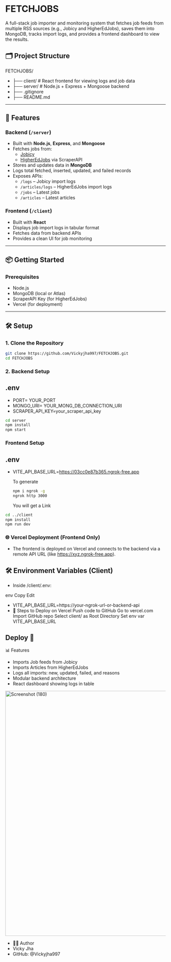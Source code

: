# FETCHJOBS

A full-stack job importer and monitoring system that fetches job feeds from multiple RSS sources (e.g., Jobicy and HigherEdJobs), saves them into MongoDB, tracks import logs, and provides a frontend dashboard to view the results.

## 🗂️ Project Structure

FETCHJOBS/
- ├── client/ # React frontend for viewing logs and job data
- ├── server/ # Node.js + Express + Mongoose backend
- ├── .gitignore
- ├── README.md

  
---

## 🚀 Features

### Backend (`/server`)
- Built with **Node.js**, **Express**, and **Mongoose**
- Fetches jobs from:
  - [Jobicy](https://jobicy.com/?feed=job_feed)
  - [HigherEdJobs](https://www.higheredjobs.com/rss/articleFeed.cfm) via ScraperAPI
- Stores and updates data in **MongoDB**
- Logs total fetched, inserted, updated, and failed records
- Exposes APIs:
  - `/logs` – Jobicy import logs
  - `/articles/logs` – HigherEdJobs import logs
  - `/jobs` – Latest jobs
  - `/articles` – Latest articles

### Frontend (`/client`)
- Built with **React**
- Displays job import logs in tabular format
- Fetches data from backend APIs
- Provides a clean UI for job monitoring

---

## 📦 Getting Started

### Prerequisites
- Node.js
- MongoDB (local or Atlas)
- ScraperAPI Key (for HigherEdJobs)
- Vercel (for deployment)

---

## 🛠️ Setup

### 1. Clone the Repository
```bash
git clone https://github.com/Vickyjha997/FETCHJOBS.git
cd FETCHJOBS
```

### 2. Backend Setup
## .env
- PORT= YOUR_PORT
- MONGO_URI= YOUR_MONG_DB_CONNECTION_URI
- SCRAPER_API_KEY=your_scraper_api_key

```bash
cd server
npm install
npm start
```

### Frontend Setup
## .env
- VITE_API_BASE_URL=https://03cc0e87b365.ngrok-free.app

  To generate
  ```bash
  npm i ngrok -g
  ngrok http 3000
  ```
  You will get a Link 
  

```bash
cd ../client
npm install
npm run dev
```

### 🌐 Vercel Deployment (Frontend Only)
- The frontend is deployed on Vercel and connects to the backend via a remote API URL (like https://xyz.ngrok-free.app).

## 🛠️ Environment Variables (Client)
- Inside /client/.env:

env
Copy
Edit
- VITE_API_BASE_URL=https://your-ngrok-url-or-backend-api
- 🔄 Steps to Deploy on Vercel
  Push code to GitHub
  Go to vercel.com
  Import GitHub repo
  Select client/ as Root Directory
  Set env var VITE_API_BASE_URL

## Deploy 🎉

📊 Features
- Imports Job feeds from Jobicy
- Imports Articles from HigherEdJobs
- Logs all imports: new, updated, failed, and reasons
- Modular backend architecture
- React dashboard showing logs in table

<img width="1366" height="768" alt="Screenshot (180)" src="https://github.com/user-attachments/assets/8f3e9baa-869a-40c7-b8dc-1f790844bb9d" />



- 🙋‍♂️ Author
- Vicky Jha
- GitHub: @Vickyjha997










